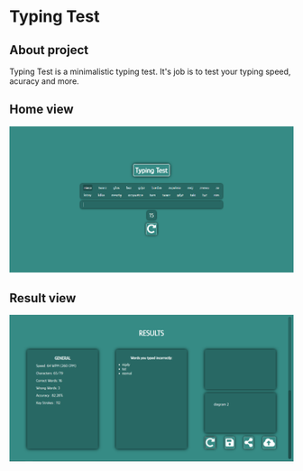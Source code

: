 # Typing Test

## About project

Typing Test is a minimalistic typing test. It's job is to test your typing speed, acuracy and more.

## Home view

![Home view](img/home_view.png "Home view")

## Result view

![Home view](img/result_view.png "Result view")
